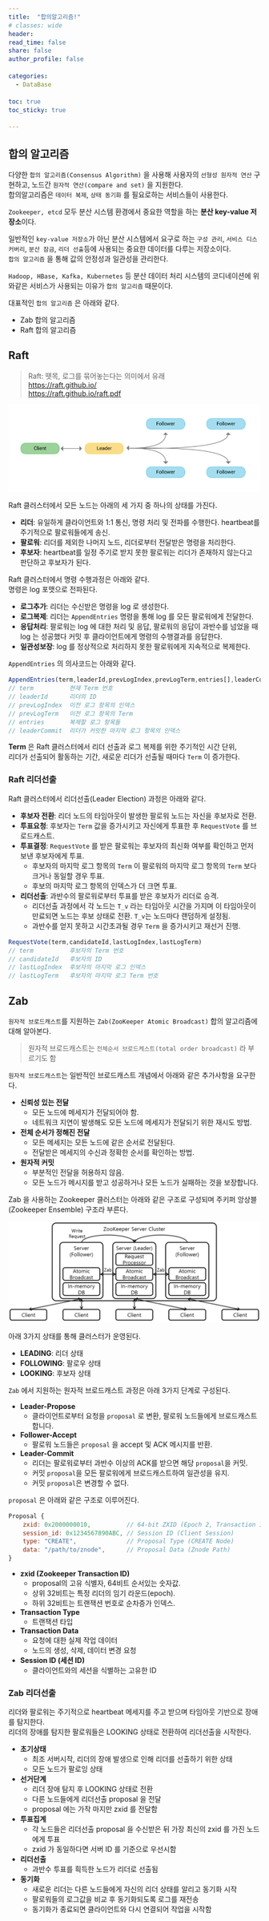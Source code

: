 ```yaml
---
title:  "합의알고리즘!"
# classes: wide
header:
read_time: false
share: false
author_profile: false

categories:
  - DataBase

toc: true
toc_sticky: true

---
```


## 합의 알고리즘

다양한 `합의 알고리즘(Consensus Algorithm)` 을 사용해 사용자의 `선형성 원자적 연산` 구현하고, 노드간 `원자적 연산(compare and set)` 을 지원한다.  
합의알고리즘은 `데이터 복제`, `상태 동기화` 를 필요로하는 서비스들이 사용한다.  

`Zookeeper, etcd` 모두 분산 시스템 환경에서 중요한 역할을 하는 **분산 key-value 저장소**이다.  

일반적인 `key-value 저장소`가 아닌 분산 시스템에서 요구로 하는 `구성 관리`, `서비스 디스커버리`, `분산 잠금`, `리더 선출`등에 사용되는 중요한 데이터를 다루는 저장소이다.  
`합의 알고리즘` 을 통해 값의 안정성과 일관성을 관리한다.

`Hadoop, HBase, Kafka, Kubernetes` 등 분산 데이터 처리 시스템의 코디네이션에 위와같은 서비스가 사용되는 이유가 `합의 알고리즘` 때문이다.  

대표적인 `합의 알고리즘` 은 아래와 같다.  

- Zab 합의 알고리즘  
- Raft 합의 알고리즘  

## Raft  

> Raft: 뗏목, 로그를 묶어놓는다는 의미에서 유래  
> <https://raft.github.io/>  
> <https://raft.github.io/raft.pdf>  

![1](/assets/DB/raft1.png)  

Raft 클러스터에서 모든 노드는 아래의 세 가지 중 하나의 상태를 가진다.  

- **리더**: 유일하게 클라이언트와 1:1 통신, 명령 처리 및 전파를 수행한다. heartbeat를 주기적으로 팔로워들에게 송신.  
- **팔로워**: 리더를 제외한 나머지 노드, 리더로부터 전달받은 명령을 처리한다.  
- **후보자**: heartbeat를 일정 주기로 받지 못한 팔로워는 리더가 존재하지 않는다고 판단하고 후보자가 된다.  

Raft 클러스터에서 명령 수행과정은 아래와 같다.  
명령은 log 포맷으로 전파된다.  

- **로그추가**: 리더는 수신받은 명령을 log 로 생성한다.  
- **로그복제**: 리더는 `AppendEntries` 명령을 통해 log 를 모든 팔로워에게 전달한다.  
- **응답처리**: 팔로워는 log 에 대한 처리 및 응답, 팔로워의 응답이 과반수를 넘었을 때 log 는 성공했다 커밋 후 클라이언트에게 명령의 수행결과를 응답한다.  
- **일관성보장**: log 를 정상적으로 처리하지 못한 팔로워에게 지속적으로 복제한다.  

`AppendEntries` 의 의사코드는 아래와 같다.  

```js
AppendEntries(term,leaderId,prevLogIndex,prevLogTerm,entries[],leaderCommit)
// term          현재 Term 번호
// leaderId      리더의 ID
// prevLogIndex  이전 로그 항목의 인덱스
// prevLogTerm   이전 로그 항목의 Term
// entries       복제할 로그 항목들
// leaderCommit  리더가 커밋한 마지막 로그 항목의 인덱스
```

**Term** 은 Raft 클러스터에서 리더 선출과 로그 복제를 위한 주기적인 시간 단위,  
리더가 선출되어 활동하는 기간, 새로운 리더가 선출될 때마다 `Term` 이 증가한다.  

### Raft 리더선출

Raft 클러스터에서 리더선출(Leader Election) 과정은 아래와 같다.  

- **후보자 전환**: 리더 노드의 타임아웃이 발생한 팔로워 노드는 자신을 후보자로 전환.  
- **투표요청**: 후보자는 `Term` 값을 증가시키고 자신에게 투표한 후 `RequestVote` 를 브로드캐스트.
- **투표결정**: `RequestVote` 를 받은 팔로워는 후보자의 최신화 여부를 확인하고 먼저 보낸 후보자에게 투표.  
  - 후보자의 마지막 로그 항목의 `Term` 이 팔로워의 마지막 로그 항목의 `Term` 보다 크거나 동일할 경우 투표.  
  - 후보의 마지막 로그 항목의 인덱스가 더 크면 투표.  
- **리더선출**: 과반수의 팔로워로부터 투표를 받은 후보자가 리더로 승격.  
  - 리더선출 과정에서 각 노드는 `T_v` 라는 타임아웃 시간을 가지며 이 타임아웃이 만료되면 노드는 후보 상태로 전환. `T_v`는 노드마다 랜덤하게 설정됨.  
  - 과반수를 얻지 못하고 시간초과될 경우 `Term` 을 증가시키고 재선거 진행.  

```js
RequestVote(term,candidateId,lastLogIndex,lastLogTerm)
// term          후보자의 Term 번호
// candidateId   후보자의 ID
// lastLogIndex  후보자의 마지막 로그 인덱스
// lastLogTerm   후보자의 마지막 로그 Term 번호

```

## Zab  

`원자적 브로드캐스트`를 지원하는 `Zab(ZooKeeper Atomic Broadcast)` 합의 알고리즘에 대해 알아본다.  

> 원자적 브로드캐스트는 `전체순서 브로드케스트(total order broadcast)` 라 부르기도 함

`원자적 브로드캐스트`는 일반적인 브로드캐스트 개념에서 아래와 같은 추가사항을 요구한다.  

- **신뢰성 있는 전달**  
  - 모든 노드에 메세지가 전달되어야 함.  
  - 네트워크 지연이 발생해도 모든 노드에 메세지가 전달되기 위한 재시도 방법.  
- **전체 순서가 정해진 전달**  
  - 모든 메세지는 모든 노드에 같은 순서로 전달된다.  
  - 전달받은 메세지의 수신과 정확한 순서를 확인하는 방법.  
- **원자적 커밋**
  - 부분적인 전달을 허용하지 않음.  
  - 모든 노드가 메시지를 받고 성공하거나 모든 노드가 실패하는 것을 보장합니다.

Zab 을 사용하는 Zookeeper 클러스터는 아래와 같은 구조로 구성되며 주키퍼 앙상블(Zookeeper Ensemble) 구조라 부른다.  

![1](/assets/DB/zab.png)  

아래 3가지 상태를 통해 클러스터가 운영된다.  

- **LEADING**: 리더 상태  
- **FOLLOWING**: 팔로우 상태  
- **LOOKING**: 후보자 상태  

`Zab` 에서 지원하는 원자적 브로드캐스트 과정은 아래 3가지 단계로 구성된다.  

- **Leader-Propose**  
  - 클라이언트로부터 요청을 `proposal` 로 변환, 팔로워 노드들에게 브로드캐스트합니다.  
- **Follower-Accept**  
  - 팔로워 노드들은 `proposal` 을 accept 및 ACK 메시지를 반환.  
- **Leader-Commit**  
  - 리더는 팔로워로부터 과반수 이상의 ACK를 받으면 해당 `proposal`을 커밋.  
  - 커밋 `proposal`을 모든 팔로워에게 브로드캐스트하여 일관성을 유지.  
  - 커밋 `proposal`은 변경할 수 없다.  

`proposal` 은 아래와 같은 구조로 이루어진다.  

```js
Proposal {
    zxid: 0x2000000010,          // 64-bit ZXID (Epoch 2, Transaction 16)
    session_id: 0x1234567890ABC, // Session ID (Client Session)
    type: "CREATE",              // Proposal Type (CREATE Node)
    data: "/path/to/znode",      // Proposal Data (Znode Path)
}
```

- **zxid (Zookeeper Transaction ID)**
  - proposal의 고유 식별자, 64비트 순서있는 숫자값.  
  - 상위 32비트는 특정 리더의 임기 라운드(epoch).  
  - 하위 32비트는 트랜잭션 번호로 순차증가 인덱스.  
- **Transaction Type**  
  - 트랜잭션 타입  
- **Transaction Data**  
  - 요청에 대한 실제 작업 데이터  
  - 노드의 생성, 삭제, 데이터 변경 요청  
- **Session ID (세션 ID)**  
  - 클라이언트와의 세션을 식별하는 고유한 ID  

### Zab 리더선출  

리더와 팔로워는 주기적으로 heartbeat 메세지를 주고 받으며 타임아웃 기반으로 장애를 탐지한다.  
리더의 장애를 탐지한 팔로워들은 LOOKING 상태로 전환하여 리더선출을 시작한다.  

- **초기상태**  
  - 최조 서버시작, 리더의 장애 발생으로 인해 리더를 선출하기 위한 상태  
  - 모든 노드가 팔로잉 상태
- **선거단계**  
  - 리더 장애 탐지 후 LOOKING 상태로 전환  
  - 다른 노드들에게 리더선출 proposal 을 전달  
  - proposal 에는 가작 마지만 zxid 를 전달함  
- **투표집계**  
  - 각 노드들은 리더선출 proposal 을 수신받은 뒤 가장 최신의 zxid 를 가진 노드에게 투표  
  - zxid 가 동일하다면 서버 ID 를 기준으로 우선시함  
- **리더선출**  
  - 과반수 투표를 흭득한 노드가 리더로 선출됨  
- **동기화**
  - 새로운 리더는 다른 노드들에게 자신의 리더 상태를 알리고 동기화 시작  
  - 팔로워들의 로그값을 비교 후 동기화되도록 로그를 재전송  
  - 동기화가 종료되면 클라이언트와 다시 연결되어 작업을 시작함  
